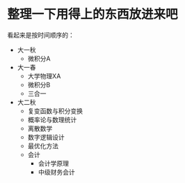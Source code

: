 # 整理一下用得上的东西放进来吧

看起来是按时间顺序的：

* 大一秋
  * 微积分A
* 大一春
  * 大学物理XA
  * 微积分B
  * 三合一
* 大二秋
  * 复变函数与积分变换
  * 概率论与数理统计
  * 离散数学
  * 数字逻辑设计
  * 最优化方法
  * 会计
    * 会计学原理
    * 中级财务会计
